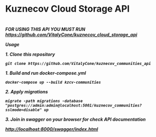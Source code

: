 <h1>Kuznecov Cloud Storage API<h1>
<h5>
<p><b>FOR USING THIS API YOU MUST RUN <b><a href="https://github.com/VitalyCone/kuznecov_cloud_storage_api">https://github.com/VitalyCone/kuznecov_cloud_storage_api</a><p>
</p>Usage</p>
<p>1. Clone this repository</p>
<code>git clone https://github.com/VitalyCone/kuznecov_communities_api</code>
<p></p>
<p>1. Build and run <i>docker-compose.yml</i></p>
<code>docker-compose up --build kzcv-communities</code>
<p></p>
<p>2. Apply migrations</p>
<code>migrate -path migrations -database "postgres://admin:admin@localhost:5001/kuznecov_communities?sslmode=disable" up</code>
<p></p>
<p>3. Join in swagger on your browser for check API documentation</p>
<a href="http://localhost:8001/swagger/index.html">http://localhost:8000/swagger/index.html</a>
</h5>
